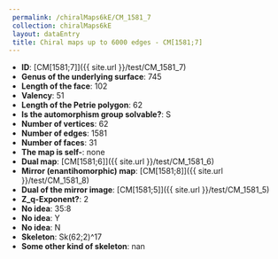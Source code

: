 ```yaml
--- 
 permalink: /chiralMaps6kE/CM_1581_7 
 collection: chiralMaps6kE
 layout: dataEntry
 title: Chiral maps up to 6000 edges - CM[1581;7]
---
```


- **ID**: [CM[1581;7]]({{ site.url }}/test/CM_1581_7)
- **Genus of the underlying surface**: 745
- **Length of the face**: 102
- **Valency**: 51
- **Length of the Petrie polygon**: 62
- **Is the automorphism group solvable?**: S
- **Number of vertices**: 62
- **Number of edges**: 1581
- **Number of faces**: 31
- **The map is self-**: none
- **Dual map**: [CM[1581;6]]({{ site.url }}/test/CM_1581_6)
- **Mirror (enantihomorphic) map**: [CM[1581;8]]({{ site.url }}/test/CM_1581_8)
- **Dual of the mirror image**: [CM[1581;5]]({{ site.url }}/test/CM_1581_5)
- **Z_q-Exponent?**: 2
- **No idea**:  35:8
- **No idea**: Y
- **No idea**: N
- **Skeleton**: Sk(62;2)^17
- **Some other kind of skeleton**: nan
